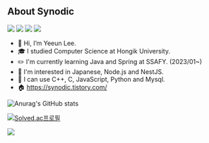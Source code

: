 ## About Synodic


<a href="/" target="_blank"><img src="https://img.shields.io/badge/NestJS-E0234E?style=for-the-badge&logo=NestJS&logoColor=white"/></a>
<a href="/" target="_blank"><img src="https://img.shields.io/badge/TypeScript-3178C6?style=for-the-badge&logo=TypeScript&logoColor=white"/></a>
<a href="/" target="_blank"><img src="https://img.shields.io/badge/BlockChain-121D33?style=for-the-badge&logo=BlockChain.com&logoColor=white"/></a>
<a href="/" target="_blank"><img src="https://img.shields.io/badge/MySQL-4479A1?style=for-the-badge&logo=MySQL&logoColor=white"/></a>

- 👋 Hi, I’m Yeeun Lee.  
- 🎓 I studied Computer Science at Hongik University.   
- ✏️ I'm currently learning Java and Spring at SSAFY. (2023/01~)
- 🌱 I'm interested in Japanese, Node.js and NestJS.  
- 💪 I can use C++, C, JavaScript, Python and Mysql.
- 🏠 https://synodic.tistory.com/

![Anurag's GitHub stats](https://github-readme-stats.vercel.app/api?username=synodical&show_icons=true&theme=great-gatsby)

[![Solved.ac프로필](http://mazassumnida.wtf/api/v2/generate_badge?boj=akinakamori)](https://solved.ac/akinakamori)

<a href="https://synodic.tistory.com/" target="_blank"><img src="https://img.shields.io/badge/Tistory-5890FF?style=for-the-badge&logo=Tistory&logoColor=white"/></a>
